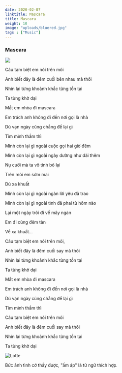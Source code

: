 ```yaml
---
date: 2020-02-07
linktitle: Mascara
title: Mascara
weight: 10
image: "uploads/bluered.jpg"
tags : ["Music"]
---
```

### Mascara

[![](http://img.youtube.com/vi/ntEoGvhoVac/0.jpg)](http://www.youtube.com/watch?v=ntEoGvhoVac "")

Câu tạm biệt em nói trên môi

Anh biết đây là đêm cuối bên nhau mà thôi

Nhìn lại từng khoảnh khắc từng tồn tại

Ta từng khờ dại 

Mắt em nhòa đi mascara

Em trách anh không đi đến nơi gọi là nhà

Dù vạn ngày cũng chẳng để lại gì

Tim mình thầm thì 


Mình còn lại gì ngoài cuộc gọi hai giờ đêm

Mình còn lại gì ngoài ngày dường như dài thêm

Nụ cười mà ta vô tình bỏ lại

Trên môi em sớm mai

Dù xa khuất

Mình còn lại gì ngoài ngàn lời yêu đã trao

Mình còn lại gì ngoài tình đã phai từ hôm nào

Lại một ngày trôi đi về mây ngàn

Em đi cùng đêm tàn

Về xa khuất...



Câu tạm biệt em nói trên môi,

Anh biết đây là đêm cuối say mà thôi

Nhìn lại từng khoảnh khắc từng tồn tại

Ta từng khờ dại 

Mắt em nhòa đi mascara

Em trách anh không đi đến nơi gọi là nhà

Dù vạn ngày cũng chẳng để lại gì

Tim mình thầm thì 

Câu tạm biệt em nói trên môi

Anh biết đây là đêm cuối say mà thôi

Nhìn lại từng khoảnh khắc từng tồn tại

Ta từng khờ dại 



![Lotte](https://scontent-yyz1-1.cdninstagram.com/v/t51.2885-15/sh0.08/e35/c0.27.960.960a/s640x640/79311412_414022155976551_6590538010336775631_n.jpg?_nc_ht=scontent-yyz1-1.cdninstagram.com&_nc_cat=103&_nc_ohc=QBCiyDfspRQAX9i1OWz&oh=eaa2880efc6b0bd526765728720daa40&oe=5EA2EB09 "Lotte")

Bức ảnh tình cờ thấy được, "ấm áp" là từ ngữ thích hợp.   
